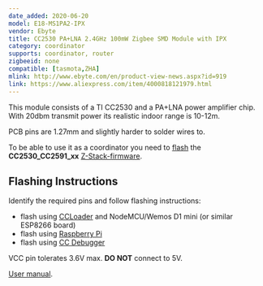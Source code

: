 ```yaml
---
date_added: 2020-06-20
model: E18-MS1PA2-IPX
vendor: Ebyte
title: CC2530 PA+LNA 2.4GHz 100mW Zigbee SMD Module with IPX
category: coordinator
supports: coordinator, router
zigbeeid: none
compatible: [tasmota,ZHA]
mlink: http://www.ebyte.com/en/product-view-news.aspx?id=919
link: https://www.aliexpress.com/item/4000818121979.html
---
```

This module consists of a TI CC2530 and a PA+LNA power amplifier chip. With 20dbm transmit power its realistic indoor range is 10-12m.

PCB pins are 1.27mm and slightly harder to solder wires to.

To be able to use it as a coordinator you need to [flash](flashing_ccloader) the **CC2530_CC2591_xx** [Z-Stack-firmware](https://github.com/Koenkk/Z-Stack-firmware/).

## Flashing Instructions
Identify the required pins and follow flashing instructions:
- flash using [CCLoader](/flashing_ccloader.html) and NodeMCU/Wemos D1 mini (or similar ESP8266 board)
- flash using [Raspberry Pi](http://www.marrold.co.uk/2019/12/flashing-cc2530-cc2591-zigbee-module.html)
- flash using [CC Debugger](http://ptvo.info/how-to-select-and-flash-cc2530-144/) 

VCC pin tolerates 3.6V max. **DO NOT** connect to 5V.

[User manual](/assets/files/E18-MS1PA2-IPX_UserManual_EN_v1.1.pdf).
